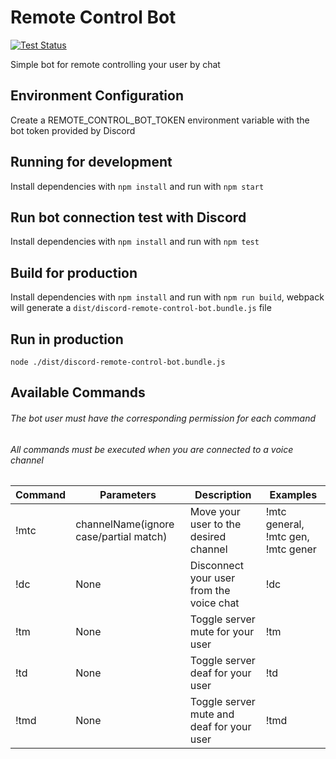# Remote Control Bot

[![Test Status](http://jenkins.fpetros.com/buildStatus/icon?job=Test&build=9)](http://jenkins.fpetros.com/job/Test/9/)

Simple bot for remote controlling your user by chat

## Environment Configuration

Create a REMOTE_CONTROL_BOT_TOKEN environment variable with the bot token provided by Discord

## Running for development

Install dependencies with `npm install` and run with `npm start`

## Run bot connection test with Discord

Install dependencies with `npm install` and run with `npm test`

## Build for production

Install dependencies with `npm install` and run with `npm run build`, webpack will generate a `dist/discord-remote-control-bot.bundle.js` file

## Run in production

`node ./dist/discord-remote-control-bot.bundle.js`

## Available Commands
###### The bot user must have the corresponding permission for each command
###### All commands must be executed when you are connected to a voice channel

| Command       |  Parameters                            | Description                                  | Examples                           |
| ------------- | -------------------------------------- | -------------------------------------------- | ---------------------------------- |
| !mtc          | channelName(ignore case/partial match) | Move your user to the desired channel        | !mtc general, !mtc gen, !mtc gener |
| !dc           | None                                   | Disconnect your user from the voice chat     | !dc                                |
| !tm           | None                                   | Toggle server mute for your user             | !tm                                |
| !td           | None                                   | Toggle server deaf for your user             | !td                                |
| !tmd          | None                                   | Toggle server mute and deaf for your user    | !tmd                               |
